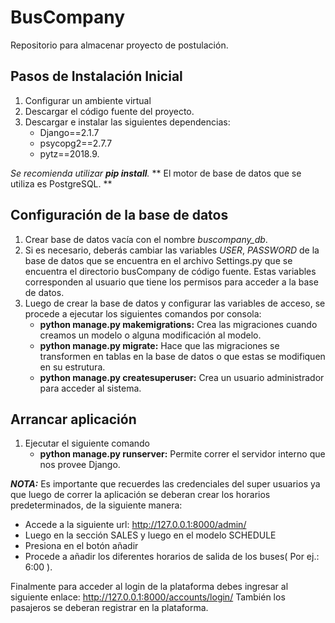 # BusCompany
Repositorio para almacenar proyecto de postulación.

## Pasos de Instalación Inicial
1. Configurar un ambiente virtual
2. Descargar el código fuente del proyecto.
3. Descargar e instalar las siguientes dependencias:
    * Django==2.1.7
    * psycopg2==2.7.7
    * pytz==2018.9.
    
_Se recomienda utilizar **pip install**._
** El motor de base de datos que se utiliza es PostgreSQL. **

## Configuración de la base de datos

1. Crear base de datos vacía con el nombre _buscompany_db_.
2. Si es necesario, deberás cambiar las variables _USER_, _PASSWORD_ de la base de datos que se encuentra en el archivo Settings.py que se encuentra el directorio busCompany de código fuente. 
Estas variables corresponden al usuario que tiene los permisos para acceder a la base de datos.
3. Luego de crear la base de datos y configurar las variables de acceso,
se procede a ejecutar los siguientes comandos por consola:
    * **python manage.py makemigrations:** Crea las migraciones cuando
    creamos un modelo o alguna modificación al modelo.
    * **python manage.py migrate:** Hace que las migraciones se transformen en tablas
    en la base de datos o que estas se modifiquen en su estrutura.
    * **python manage.py createsuperuser:** Crea un usuario administrador para acceder al sistema.

## Arrancar aplicación

1. Ejecutar el siguiente comando
    * **python manage.py runserver:** Permite correr el servidor interno que nos 
    provee Django.
    
_**NOTA:**_ Es importante que recuerdes las credenciales del super usuarios ya que
luego de correr la aplicación se deberan crear los horarios predeterminados, de la siguiente
manera:

   * Accede a la siguiente url: http://127.0.0.1:8000/admin/
   * Luego en la sección SALES y luego en el modelo SCHEDULE
   * Presiona en el botón añadir
   * Procede a añadir los diferentes horarios de salida de los buses( Por ej.: 6:00 ).
   
Finalmente para acceder al login de la plataforma debes ingresar al siguiente enlace: http://127.0.0.1:8000/accounts/login/
También los pasajeros se deberan registrar en la plataforma.
    



